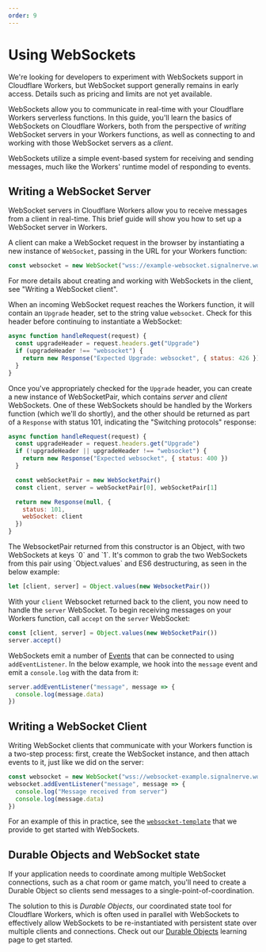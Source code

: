 ```yaml
---
order: 9
---
```


# Using WebSockets

<Aside type="warning">

We're looking for developers to experiment with WebSockets support in Cloudflare Workers, but WebSocket support generally remains in early access. Details such as pricing and limits are not yet available.

</Aside>

WebSockets allow you to communicate in real-time with your Cloudflare Workers serverless functions. In this guide, you'll learn the basics of WebSockets on Cloudflare Workers, both from the perspective of _writing_ WebSocket servers in your Workers functions, as well as connecting to and working with those WebSocket servers as a _client_.

<Aside>WebSockets utilize a simple event-based system for receiving and sending messages, much like the Workers' runtime model of responding to events.</Aside>

## Writing a WebSocket Server

WebSocket servers in Cloudflare Workers allow you to receive messages from a client in real-time. This brief guide will show you how to set up a WebSocket server in Workers.

A client can make a WebSocket request in the browser by instantiating a new instance of `WebSocket`, passing in the URL for your Workers function:

```js
const websocket = new WebSocket("wss://example-websocket.signalnerve.workers.dev)
```

<Aside>
For more details about creating and working with WebSockets in the client, see "Writing a WebSocket client".
</Aside>

When an incoming WebSocket request reaches the Workers function, it will contain an `Upgrade` header, set to the string value `websocket`. Check for this header before continuing to instantiate a WebSocket:

```js
async function handleRequest(request) {
  const upgradeHeader = request.headers.get("Upgrade")
  if (upgradeHeader !== "websocket") {
    return new Response("Expected Upgrade: websocket", { status: 426 })
  }
}
```

Once you've appropriately checked for the `Upgrade` header, you can create a new instance of WebSocketPair, which contains _server_ and _client_ WebSockets. One of these WebSockets should be handled by the Workers function (which we'll do shortly), and the other should be returned as part of a `Response` with status 101, indicating the "Switching protocols" response:

```js
async function handleRequest(request) {
  const upgradeHeader = request.headers.get("Upgrade")
  if (!upgradeHeader || upgradeHeader !== "websocket") {
    return new Response("Expected websocket", { status: 400 })
  }

  const webSocketPair = new WebSocketPair()
  const client, server = webSocketPair[0], webSocketPair[1]

  return new Response(null, {
    status: 101,
    webSocket: client
  })
}
```

<Aside>
The WebsocketPair returned from this constructor is an Object, with two WebSockets at keys `0` and `1`. It's common to grab the two WebSockets from this pair using `Object.values` and ES6 destructuring, as seen in the below example:

```js
let [client, server] = Object.values(new WebsocketPair())
```
</Aside>

With your `client` Websocket returned back to the client, you now need to handle the `server` WebSocket. To begin receiving messages on your Workers function, call `accept` on the `server` WebSocket:

```js
const [client, server] = Object.values(new WebSocketPair())
server.accept()
```

WebSockets emit a number of [Events](/workers/runtime-apis/websockets#events) that can be connected to using `addEventListener`. In the below example, we hook into the `message` event and emit a `console.log` with the data from it:

```js
server.addEventListener("message", message => {
  console.log(message.data)
})
```

## Writing a WebSocket Client

Writing WebSocket clients that communicate with your Workers function is a two-step process: first, create the WebSocket instance, and then attach events to it, just like we did on the server:

```js
const websocket = new WebSocket("wss://websocket-example.signalnerve.workers.dev)
websocket.addEventListener("message", message => {
  console.log("Message received from server")
  console.log(message.data)
})
```

For an example of this in practice, see the [`websocket-template`](https://github.com/cloudflare/websocket-template) that we provide to get started with WebSockets. 

## Durable Objects and WebSocket state

If your application needs to coordinate among multiple WebSocket connections, such as a chat room or game match, you'll need to create a Durable Object so clients send messages to a single-point-of-coordination. 

The solution to this is _Durable Objects_, our coordinated state tool for Cloudflare Workers, which is often used in parallel with WebSockets to effectively allow WebSockets to be re-instantiated with persistent state over multiple clients and connections. Check out our [Durable Objects](/learning/using-durable-objects) learning page to get started.
